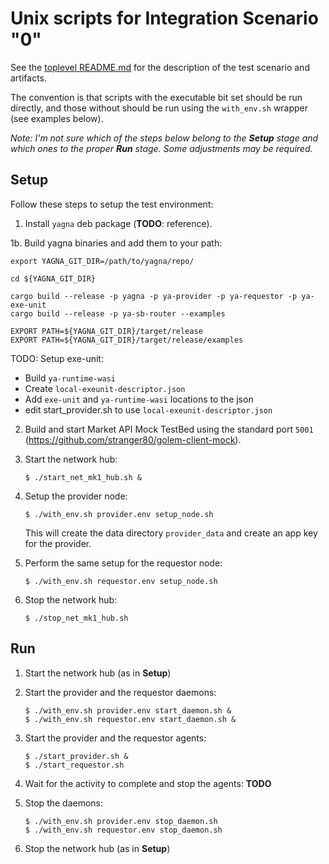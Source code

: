 # Unix scripts for Integration Scenario "0"

See the [toplevel README.md](../README.md) for the description of the test scenario and artifacts.

The convention is that scripts with the executable bit set should be run directly, and those without should be run using the `with_env.sh` wrapper (see examples below).

*Note: I'm not sure which of the steps below belong to the **Setup** stage and which ones to the proper **Run** stage. Some adjustments may be required.*


## Setup

Follow these steps to setup the test environment:

1. Install `yagna` deb package (**TODO**: reference).

1b. Build yagna binaries and add them to your path:
```
export YAGNA_GIT_DIR=/path/to/yagna/repo/

cd ${YAGNA_GIT_DIR}

cargo build --release -p yagna -p ya-provider -p ya-requestor -p ya-exe-unit
cargo build --release -p ya-sb-router --examples

EXPORT PATH=${YAGNA_GIT_DIR}/target/release
EXPORT PATH=${YAGNA_GIT_DIR}/target/release/examples
```
TODO: Setup exe-unit:
- Build `ya-runtime-wasi`
- Create `local-exeunit-descriptor.json`
- Add `exe-unit` and `ya-runtime-wasi` locations to the json
- edit start_provider.sh to use `local-exeunit-descriptor.json`

2. Build and start Market API Mock TestBed using the standard port `5001` (https://github.com/stranger80/golem-client-mock).

3. Start the network hub:
   ```
   $ ./start_net_mk1_hub.sh &
   ```

4. Setup the provider node:
   ```
   $ ./with_env.sh provider.env setup_node.sh
   ```
   This will create the data directory `provider_data` and create an
   app key for the provider.

5. Perform the same setup for the requestor node:
   ```
   $ ./with_env.sh requestor.env setup_node.sh
   ```

6. Stop the network hub:
   ```
   $ ./stop_net_mk1_hub.sh
   ```


## Run

1. Start the network hub (as in **Setup**)

2. Start the provider and the requestor daemons:
   ```
   $ ./with_env.sh provider.env start_daemon.sh &
   $ ./with_env.sh requestor.env start_daemon.sh &
   ```

3. Start the provider and the requestor agents:
   ```
   $ ./start_provider.sh &
   $ ./start_requestor.sh
   ```

4. Wait for the activity to complete and stop the agents:
   __TODO__

5. Stop the daemons:
   ```
   $ ./with_env.sh provider.env stop_daemon.sh
   $ ./with_env.sh requestor.env stop_daemon.sh
   ```

6. Stop the network hub (as in **Setup**)
